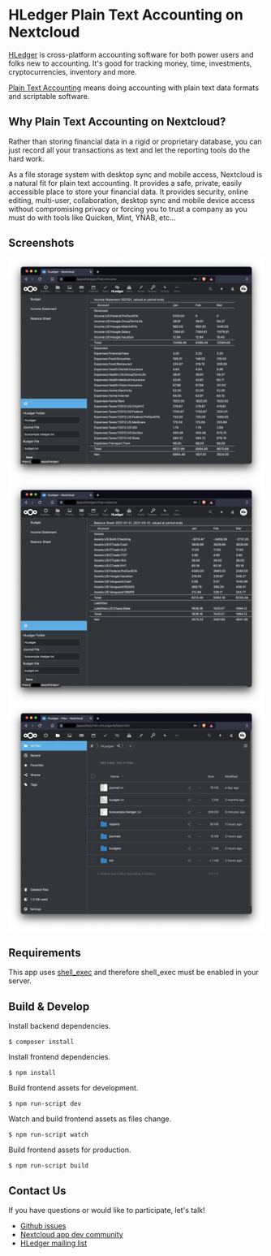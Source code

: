 # HLedger Plain Text Accounting on Nextcloud

[HLedger](https://hledger.org/) is cross-platform accounting software for both power users and folks new to accounting. It's good for tracking money, time, investments, cryptocurrencies, inventory and more.

[Plain Text Accounting](https://plaintextaccounting.org/) means doing accounting with plain text data formats and scriptable software.

## Why Plain Text Accounting on Nextcloud?

Rather than storing financial data in a rigid or proprietary database, you can just record all your transactions as text and let the reporting tools do the hard work.

As a file storage system with desktop sync and mobile access, Nextcloud is a natural fit for plain text accounting. It provides a safe, private, easily accessible place to store your financial data. It provides security, online editing, multi-user, collaboration, desktop sync and mobile device access without compromising privacy or forcing you to trust a company as you must do with tools like Quicken, Mint, YNAB, etc...

## Screenshots

![Income Statement](screenshots/IS.png "Income Statement")
![Balance Sheet](screenshots/BS.png "Balance Sheet")
![Files](screenshots/Files.png "Files")

## Requirements

This app uses [shell_exec](https://www.php.net/manual/en/function.shell-exec.php) and therefore shell_exec must be enabled in your server.

## Build & Develop

Install backend dependencies.
```
$ composer install
```

Install frontend dependencies.
```
$ npm install
```

Build frontend assets for development.
```
$ npm run-script dev
```
Watch and build frontend assets as files change.
```
$ npm run-script watch
```

Build frontend assets for production.
```
$ npm run-script build
```

## Contact Us

If you have questions or would like to participate, let's talk!

* [Github issues](https://github.com/37Rb/nextcloud-hledger/issues)
* [Nextcloud app dev community](https://help.nextcloud.com/c/dev/app-dev/24)
* [HLedger mailing list](https://groups.google.com/g/hledger)
